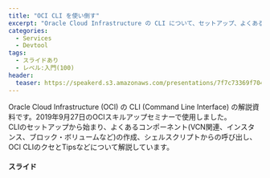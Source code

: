 ```yaml
---
title: "OCI CLI を使い倒す"
excerpt: "Oracle Cloud Infrastructure の CLI について、セットアップ、よくあるコンポーネントの作成、シェルスクリプトからの呼び出し、クセやTipsなどについて解説しています"
categories:
  - Services
  - Devtool
tags:
  - スライドあり
  - レベル:入門(100)
header:
  teaser: https://speakerd.s3.amazonaws.com/presentations/7f7c73369f704d6e9687d7d4e45c81ae/slide_0.jpg
---
```


Oracle Cloud Infrastructure (OCI) の CLI (Command Line Interface) の解説資料です。2019年9月27日のOCIスキルアップセミナーで使用しました。  
CLIのセットアップから始まり、よくあるコンポーネント(VCN関連、インスタンス、ブロック・ボリュームなど)の作成、シェルスクリプトからの呼び出し、OCI CLIのクセとTipsなどについて解説しています。


#### スライド

<div style="max-width:768px">

<!-- Speakerdeckから Embeded リンクを取得して貼り付け (ここから) -->
<script async class="speakerdeck-embed" data-id="7f7c73369f704d6e9687d7d4e45c81ae" data-ratio="1.77777777777778" src="//speakerdeck.com/assets/embed.js"></script>
<!-- Speakerdeckから Embeded リンクを取得して貼り付け (ここまで) -->

</div>
